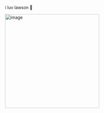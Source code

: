 i luv lawson 💖

<img width="311" alt="image" src="https://github.com/trevor-trinh/bab-dev-cert/assets/50549133/17a8f349-3168-4981-852d-b6688563b3fa">
